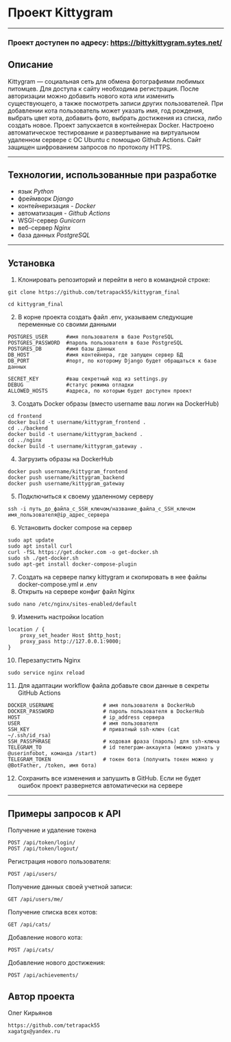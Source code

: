 # Проект Kittygram
___

### Проект доступен по адресу: https://bittykittygram.sytes.net/
## Описание
Kittygram — социальная сеть для обмена фотографиями любимых питомцев. Для доступа к сайту необходима регистрация. После авторизации можно добавить нового кота или изменить существующего, а также посмотреть записи других пользователей. При добавлении кота пользователь может указать имя, год рождения, выбрать цвет кота, добавить фото, выбрать достижения из списка, либо создать новое. 
Проект запускается в контейнерах Docker. Настроено автоматическое тестирование и развертывание на виртуальном удаленном сервере с ОС Ubuntu с помощью Github Actions. Сайт защищен шифрованием запросов по протоколу HTTPS.
___

## Технологии, использованные при разработке
- язык *Python*
- фреймворк *Django*
- контейнеризация - *Docker*
- автоматизация - *Github Actions*
- WSGI-сервер *Gunicorn*
- веб-сервер *Nginx*
- база данных *PostgreSQL*
___

## Установка
1. Клонировать репозиторий и перейти в него в командной строке:
```
git clone https://github.com/tetrapack55/kittygram_final
```
```
cd kittygram_final
```
2. В корне проекта создать файл .env, указываем следующие переменные со своими данными
```
POSTGRES_USER      #имя пользователя в базе PostgreSQL
POSTGRES_PASSWORD  #пароль пользователя в базе PostgreSQL
POSTGRES_DB        #имя базы данных
DB_HOST            #имя контейнера, где запущен сервер БД
DB_PORT            #порт, по которому Django будет обращаться к базе данных

SECRET_KEY         #ваш секретный код из settings.py
DEBUG              #статус режима отладки
ALLOWED_HOSTS      #адреса, по которым будет доступен проект

```
3. Создать Docker образы  (вместо username ваш логин на  DockerHub)
```
cd frontend
docker build -t username/kittygram_frontend .
cd ../backend
docker build -t username/kittygram_backend .
cd ../nginx
docker build -t username/kittygram_gateway . 
```
4. Загрузить образы на DockerHub
```
docker push username/kittygram_frontend
docker push username/kittygram_backend
docker push username/kittygram_gateway
```
5. Подключиться к своему удаленному серверу
```
ssh -i путь_до_файла_с_SSH_ключом/название_файла_с_SSH_ключом имя_пользователя@ip_адрес_сервера 
```
6. Установить docker compose на сервер
```
sudo apt update
sudo apt install curl
curl -fSL https://get.docker.com -o get-docker.sh
sudo sh ./get-docker.sh
sudo apt-get install docker-compose-plugin
```
7. Создать на сервере папку kittygram и скопировать в нее файлы docker-compose.yml и .env
8. Открыть на сервере конфиг файл Nginx
```
sudo nano /etc/nginx/sites-enabled/default
```
9. Изменить настройки location
```
location / {
    proxy_set_header Host $http_host;
    proxy_pass http://127.0.0.1:9000;
}
```
10. Перезапустить Nginx
```
sudo service nginx reload
```
11. Для адаптации workflow файла добавьте свои данные в секреты GitHub Actions
```
DOCKER_USERNAME                # имя пользователя в DockerHub
DOCKER_PASSWORD                # пароль пользователя в DockerHub
HOST                           # ip_address сервера
USER                           # имя пользователя
SSH_KEY                        # приватный ssh-ключ (cat ~/.ssh/id_rsa)
SSH_PASSPHRASE                 # кодовая фраза (пароль) для ssh-ключа
TELEGRAM_TO                    # id телеграм-аккаунта (можно узнать у @userinfobot, команда /start)
TELEGRAM_TOKEN                 # токен бота (получить токен можно у @BotFather, /token, имя бота)
```
12. Сохранить все изменения и запушить в GitHub. Если не будет ошибок проект развернется автоматически на сервере
___

## Примеры запросов к API

Получение и удаление токена

```
POST /api/token/login/
POST /api/token/logout/
```

Регистрация нового пользователя: 

```
POST /api/users/
```

Получение данных своей учетной записи:

```
GET /api/users/me/
```


Получение списка всех котов:

```
GET /api/cats/
```

Добавление нового кота:

```
POST /api/cats/
```

Добавление нового достижения:

```
POST /api/achievements/
```

## Автор проекта
Олег Кирьянов
```
https://github.com/tetrapack55
xagatgx@yandex.ru
```